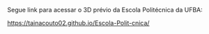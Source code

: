 Segue link para acessar o 3D prévio da Escola Politécnica da UFBA:

<https://tainacouto02.github.io/Escola-Polit-cnica/>
